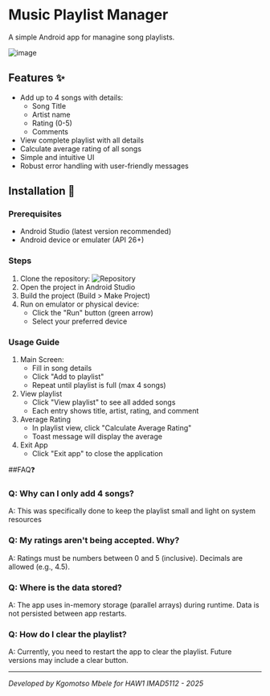 # Music Playlist Manager 
A simple Android app for managine song playlists. 

![image](https://github.com/user-attachments/assets/68285451-b2eb-4c29-9645-f594df315672)

## Features ✨
- Add up to 4 songs with details:
  - Song Title
  - Artist name
  - Rating (0-5)
  - Comments
- View complete playlist with all details
- Calculate average rating of all songs
- Simple and intuitive UI
- Robust error handling with user-friendly messages


## Installation 📲
### Prerequisites
- Android Studio (latest version recommended)
- Android device or emulater (API 26+)

### Steps
1. Clone the repository: ![Repository](https://github.com/ST10467825/Practicum2025)
2. Open the project in Android Studio
3. Build the project (Build > Make Project)
4. Run on emulator or physical device:
     - Click the "Run" button (green arrow)
     - Select your preferred device


### Usage Guide
1. Main Screen:
   - Fill in song details
   - Click "Add to playlist"
   - Repeat until playlist is full (max 4 songs)
2. View playlist
   - Click "View playlist" to see all added songs
   - Each entry shows title, artist, rating, and comment
3. Average Rating
   - In playlist view, click "Calculate Average Rating"
   - Toast message will display the average
4. Exit App
   - Click "Exit app" to close the application
  
##FAQ❓
### Q: Why can I only add 4 songs?
A: This was specifically done to keep the playlist small and light on system resources

### Q: My ratings aren't being accepted. Why?
A: Ratings must be numbers between 0 and 5 (inclusive). Decimals are allowed (e.g., 4.5).

### Q: Where is the data stored?
A: The app uses in-memory storage (parallel arrays) during runtime. Data is not persisted between app restarts.

### Q: How do I clear the playlist? 
A: Currently, you need to restart the app to clear the playlist. Future versions may include a clear button.

------------------------------------------------------------------------------------------------------------

*Developed by Kgomotso Mbele for HAW1 IMAD5112 - 2025*



